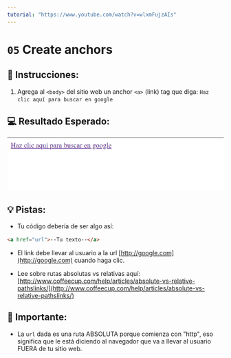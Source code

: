 ```yaml
---
tutorial: "https://www.youtube.com/watch?v=wlxmFujzAIs"
---
```

# `05` Create anchors 

## 📝 Instrucciones:

1. Agrega al `<body>` del sitio web un anchor `<a>` (link) tag que diga: `Haz clic aquí para buscar en google`

## 💻 Resultado Esperado:

![image](../../.learn/assets/05-create-anchors-es.png)

## 💡 Pistas:

+ Tu código debería de ser algo así:

```md
<a href="url">--Tu texto--</a>
```

+ El link debe llevar al usuario a la url [http://google.com](http://google.com) cuando haga clic.

+ Lee sobre rutas absolutas vs relativas aquí: [http://www.coffeecup.com/help/articles/absolute-vs-relative-pathslinks/](http://www.coffeecup.com/help/articles/absolute-vs-relative-pathslinks/)


## 🔎 Importante:

+ La `url` dada es una ruta ABSOLUTA porque comienza con "http", eso significa que le está diciendo al navegador que va a llevar al usuario FUERA de tu sitio web.
